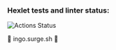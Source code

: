 ### Hexlet tests and linter status:

![Actions Status](https://github.com/Ingo-o/layout-designer-project-lvl1/workflows/hexlet-check/badge.svg)

🌚 ingo.surge.sh 🌝

